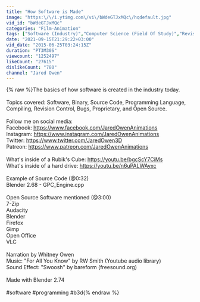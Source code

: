 ```yaml
---
title: "How Software is Made"
image: "https:\/\/i.ytimg.com\/vi\/bWdeGTJxMQc\/hqdefault.jpg"
vid_id: "bWdeGTJxMQc"
categories: "Film-Animation"
tags: ["Software (Industry)","Computer Science (Field Of Study)","Revision Control (Software Genre)"]
date: "2021-09-15T21:29:22+03:00"
vid_date: "2015-06-25T03:24:15Z"
duration: "PT3M30S"
viewcount: "1252497"
likeCount: "27615"
dislikeCount: "780"
channel: "Jared Owen"
---
```

{% raw %}The basics of how software is created in the industry today.<br /><br />Topics covered: Software, Binary, Source Code, Programming Language, Compiling, Revision Control, Bugs, Proprietary, and Open Source.<br /><br />Follow me on social media:<br />Facebook: <a rel="nofollow" target="blank" href="https://www.facebook.com/JaredOwenAnimations">https://www.facebook.com/JaredOwenAnimations</a><br />Instagram: <a rel="nofollow" target="blank" href="https://www.instagram.com/JaredOwenAnimations">https://www.instagram.com/JaredOwenAnimations</a><br />Twitter: <a rel="nofollow" target="blank" href="https://www.twitter.com/JaredOwen3D">https://www.twitter.com/JaredOwen3D</a><br />Patreon: <a rel="nofollow" target="blank" href="https://www.patreon.com/JaredOwenAnimations">https://www.patreon.com/JaredOwenAnimations</a><br /><br />What's inside of a Rubik's Cube: <a rel="nofollow" target="blank" href="https://youtu.be/bgcScY7CiMs">https://youtu.be/bgcScY7CiMs</a><br />What's inside of a hard drive: <a rel="nofollow" target="blank" href="https://youtu.be/n6uPALWAyxc">https://youtu.be/n6uPALWAyxc</a><br /><br />Example of Source Code (@0:32)<br />Blender 2.68 - GPC_Engine.cpp<br /><br />Open Source Software mentioned (@3:00) <br />7-Zip<br />Audacity<br />Blender<br />Firefox<br />Gimp<br />Open Office<br />VLC<br /><br />Narration by Whitney Owen<br />Music: &quot;For All You Know&quot; by RW Smith (Youtube audio library)<br />Sound Effect: &quot;Swoosh&quot; by bareform  (freesound.org)<br /><br />Made with Blender 2.74<br /><br />#software #programming #b3d{% endraw %}
